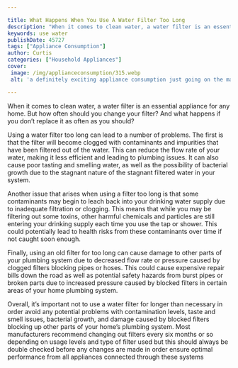 ```yaml
---

title: What Happens When You Use A Water Filter Too Long
description: "When it comes to clean water, a water filter is an essential appliance for any home. But how often should you change your filter? ...keep reading to learn"
keywords: use water
publishDate: 45727
tags: ["Appliance Consumption"]
author: Curtis
categories: ["Household Appliances"]
cover: 
 image: /img/applianceconsumption/315.webp
 alt: 'a definitely exciting appliance consumption just going on the market'

---
```


When it comes to clean water, a water filter is an essential appliance for any home. But how often should you change your filter? And what happens if you don’t replace it as often as you should?

Using a water filter too long can lead to a number of problems. The first is that the filter will become clogged with contaminants and impurities that have been filtered out of the water. This can reduce the flow rate of your water, making it less efficient and leading to plumbing issues. It can also cause poor tasting and smelling water, as well as the possibility of bacterial growth due to the stagnant nature of the stagnant filtered water in your system. 

Another issue that arises when using a filter too long is that some contaminants may begin to leach back into your drinking water supply due to inadequate filtration or clogging. This means that while you may be filtering out some toxins, other harmful chemicals and particles are still entering your drinking supply each time you use the tap or shower. This could potentially lead to health risks from these contaminants over time if not caught soon enough. 

Finally, using an old filter for too long can cause damage to other parts of your plumbing system due to decreased flow rate or pressure caused by clogged filters blocking pipes or hoses. This could cause expensive repair bills down the road as well as potential safety hazards from burst pipes or broken parts due to increased pressure caused by blocked filters in certain areas of your home plumbing system. 

Overall, it’s important not to use a water filter for longer than necessary in order avoid any potential problems with contamination levels, taste and smell issues, bacterial growth, and damage caused by blocked filters blocking up other parts of your home’s plumbing system. Most manufacturers recommend changing out filters every six months or so depending on usage levels and type of filter used but this should always be double checked before any changes are made in order ensure optimal performance from all appliances connected through these systems
